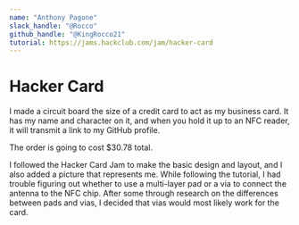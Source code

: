 ```yaml
---
name: "Anthony Pagone"
slack_handle: "@Rocco"
github_handle: "@KingRocco21"
tutorial: https://jams.hackclub.com/jam/hacker-card
---
```


# Hacker Card

<!-- Describe your board in 2-3 sentences. What are you making? What will it do? -->
I made a circuit board the size of a credit card to act as my business card. It has my name and character on it, and when you hold it up to an NFC reader, it will transmit a link to my GitHub profile.
<!-- How much is it going to cost? -->
The order is going to cost $30.78 total.
<!-- Tell us a little bit about your design process. What were some challenges? What helped? ***Totally optional*** -->
I followed the Hacker Card Jam to make the basic design and layout, and I also added a picture that represents me.
While following the tutorial, I had trouble figuring out whether to use a multi-layer pad or a via to connect the antenna to the NFC chip.
After some through research on the differences between pads and vias, I decided that vias would most likely work for the card.
